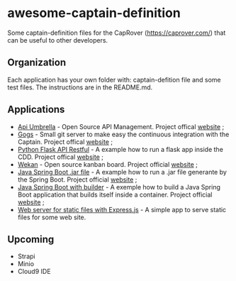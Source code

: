 # awesome-captain-definition
Some captain-definition files for the CapRover (https://caprover.com/) that can be useful to other developers.

## Organization
Each application has your own folder with: captain-defition file and some test files. The instructions are in the README.md.

## Applications
* [Api Umbrella](api-umbrella/)  - Open Source API Management. Project offical [website](https://apiumbrella.io/) ;
* [Gogs](gogs/) - Small git server to make easy the continuous integration with the Captain. Project offical [website](https://gogs.io/) ;
* [Python Flask API Restful](python/) - A example how to run a flask app inside the CDD. Project offical [website](http://flask.pocoo.org/) ;
* [Wekan](wekan/) - Open source kanban board. Project official [website](https://wekan.github.io/) ;
* [Java Spring Boot .jar file](java/) - A example how to run a .jar file generante by the Spring Boot. Project official [website]( https://spring.io/guides/gs/spring-boot/) ;
* [Java Spring Boot with builder](java-spring-boot-with-builder/) - A exemple how to build a Java Spring Boot application that builds itself inside a container. Project official [website]( https://spring.io/guides/gs/spring-boot/) ;
* [Web server for static files with Express.js](static-server/) - A simple app to serve static files for some web site.

## Upcoming
* Strapi
* Minio
* Cloud9 IDE

